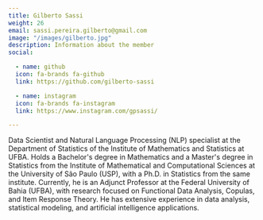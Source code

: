 ```yaml
---
title: Gilberto Sassi
weight: 26
email: sassi.pereira.gilberto@gmail.com
image: "/images/gilberto.jpg"
description: Information about the member
social:

  - name: github
  icon: fa-brands fa-github
  link: https://github.com/gilberto-sassi

  - name: instagram
  icon: fa-brands fa-instagram
  link: https://www.instagram.com/gpsassi/

---
```


Data Scientist and Natural Language Processing (NLP) specialist at the Department of Statistics of the Institute of Mathematics and Statistics at UFBA. Holds a Bachelor's degree in Mathematics and a Master's degree in Statistics from the Institute of Mathematical and Computational Sciences at the University of São Paulo (USP), with a Ph.D. in Statistics from the same institute. Currently, he is an Adjunct Professor at the Federal University of Bahia (UFBA), with research focused on Functional Data Analysis, Copulas, and Item Response Theory. He has extensive experience in data analysis, statistical modeling, and artificial intelligence applications.